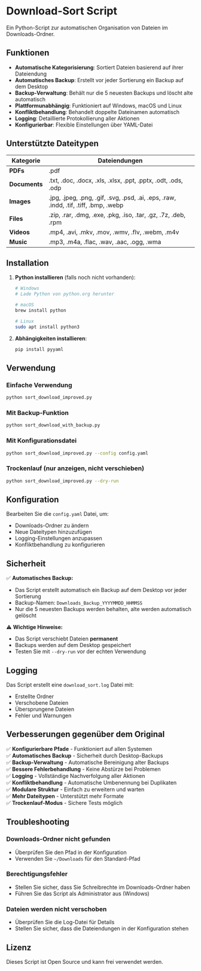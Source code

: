 # Download-Sort Script

Ein Python-Script zur automatischen Organisation von Dateien im Downloads-Ordner.

## Funktionen

- **Automatische Kategorisierung**: Sortiert Dateien basierend auf ihrer Dateiendung
- **Automatisches Backup**: Erstellt vor jeder Sortierung ein Backup auf dem Desktop
- **Backup-Verwaltung**: Behält nur die 5 neuesten Backups und löscht alte automatisch
- **Plattformunabhängig**: Funktioniert auf Windows, macOS und Linux
- **Konfliktbehandlung**: Behandelt doppelte Dateinamen automatisch
- **Logging**: Detaillierte Protokollierung aller Aktionen
- **Konfigurierbar**: Flexible Einstellungen über YAML-Datei

## Unterstützte Dateitypen

| Kategorie | Dateiendungen |
|-----------|---------------|
| **PDFs** | .pdf |
| **Documents** | .txt, .doc, .docx, .xls, .xlsx, .ppt, .pptx, .odt, .ods, .odp |
| **Images** | .jpg, .jpeg, .png, .gif, .svg, .psd, .ai, .eps, .raw, .indd, .tif, .tiff, .bmp, .webp |
| **Files** | .zip, .rar, .dmg, .exe, .pkg, .iso, .tar, .gz, .7z, .deb, .rpm |
| **Videos** | .mp4, .avi, .mkv, .mov, .wmv, .flv, .webm, .m4v |
| **Music** | .mp3, .m4a, .flac, .wav, .aac, .ogg, .wma |

## Installation

1. **Python installieren** (falls noch nicht vorhanden):
   ```bash
   # Windows
   # Lade Python von python.org herunter
   
   # macOS
   brew install python
   
   # Linux
   sudo apt install python3
   ```

2. **Abhängigkeiten installieren**:
   ```bash
   pip install pyyaml
   ```

## Verwendung

### Einfache Verwendung
```bash
python sort_download_improved.py
```

### Mit Backup-Funktion
```bash
python sort_download_with_backup.py
```

### Mit Konfigurationsdatei
```bash
python sort_download_improved.py --config config.yaml
```

### Trockenlauf (nur anzeigen, nicht verschieben)
```bash
python sort_download_improved.py --dry-run
```

## Konfiguration

Bearbeiten Sie die `config.yaml` Datei, um:
- Downloads-Ordner zu ändern
- Neue Dateitypen hinzuzufügen
- Logging-Einstellungen anzupassen
- Konfliktbehandlung zu konfigurieren

## Sicherheit

✅ **Automatisches Backup:**
- Das Script erstellt automatisch ein Backup auf dem Desktop vor jeder Sortierung
- Backup-Namen: `Downloads_Backup_YYYYMMDD_HHMMSS`
- Nur die 5 neuesten Backups werden behalten, alte werden automatisch gelöscht

⚠️ **Wichtige Hinweise:**
- Das Script verschiebt Dateien **permanent**
- Backups werden auf dem Desktop gespeichert
- Testen Sie mit `--dry-run` vor der echten Verwendung

## Logging

Das Script erstellt eine `download_sort.log` Datei mit:
- Erstellte Ordner
- Verschobene Dateien
- Übersprungene Dateien
- Fehler und Warnungen

## Verbesserungen gegenüber dem Original

✅ **Konfigurierbare Pfade** - Funktioniert auf allen Systemen  
✅ **Automatisches Backup** - Sicherheit durch Desktop-Backups  
✅ **Backup-Verwaltung** - Automatische Bereinigung alter Backups  
✅ **Bessere Fehlerbehandlung** - Keine Abstürze bei Problemen  
✅ **Logging** - Vollständige Nachverfolgung aller Aktionen  
✅ **Konfliktbehandlung** - Automatische Umbenennung bei Duplikaten  
✅ **Modulare Struktur** - Einfach zu erweitern und warten  
✅ **Mehr Dateitypen** - Unterstützt mehr Formate  
✅ **Trockenlauf-Modus** - Sichere Tests möglich  

## Troubleshooting

### Downloads-Ordner nicht gefunden
- Überprüfen Sie den Pfad in der Konfiguration
- Verwenden Sie `~/Downloads` für den Standard-Pfad

### Berechtigungsfehler
- Stellen Sie sicher, dass Sie Schreibrechte im Downloads-Ordner haben
- Führen Sie das Script als Administrator aus (Windows)

### Dateien werden nicht verschoben
- Überprüfen Sie die Log-Datei für Details
- Stellen Sie sicher, dass die Dateiendungen in der Konfiguration stehen

## Lizenz

Dieses Script ist Open Source und kann frei verwendet werden. 